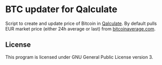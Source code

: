 BTC updater for Qalculate
=========================

Script to create and update price of Bitcoin in [Qalculate](http://qalculate.sourceforge.net/).
By default pulls EUR market price (either 24h average or last) from
[bitcoinaverage.com](https://bitcoinaverage.com/markets#EUR).

License
-------

This program is licensed under GNU General Public License version 3.
